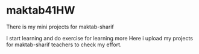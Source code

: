 # maktab41HW
There is my mini projects for maktab-sharif

I start learning and do exercise for learning more 
Here i upload my projects for maktab-sharif teachers to check my effort.
